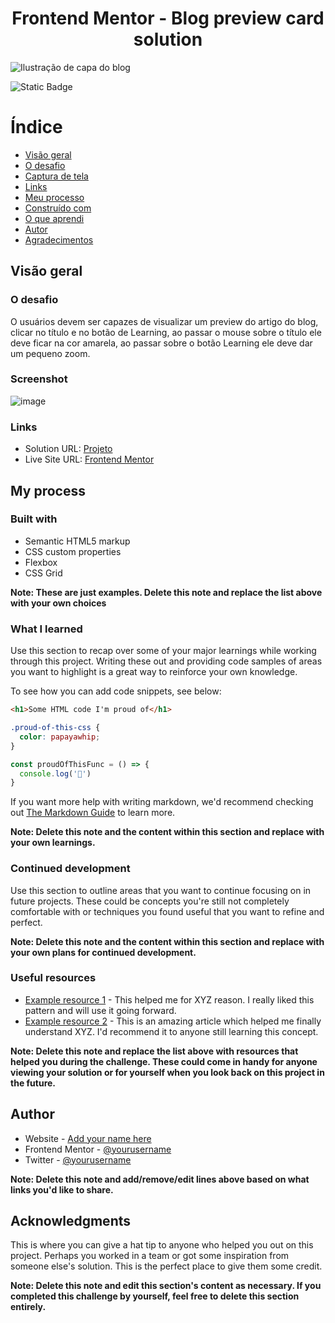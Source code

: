 <h1 align="center"> Frontend Mentor - Blog preview card solution </h1>

![Ilustração de capa do blog](https://github.com/alexandrinoped/blog-preview-card/assets/133719080/ed092520-5a5b-47b5-a781-816e09f56307)




<img alt="Static Badge" src="https://img.shields.io/badge/https%3A%2F%2Fgithub.com%2Falexandrinoped%2Fblog-preview-card">

# Índice 

* [Visão geral](#visão-geral)
* [O desafio](#o-desafio)
* [Captura de tela](#captura-de-tela)
* [Links](#links)
* [Meu processo](#meu-processo)
* [Construído com](#construído-com)
* [O que aprendi](#o-que-aprendi)
* [Autor](#autor)
* [Agradecimentos](#agradecimentos)


## Visão geral

### O desafio

O usuários devem ser capazes de visualizar um preview do artigo do blog, clicar no título e no botão de Learning,
ao passar o mouse sobre o título ele deve ficar na cor amarela, ao passar sobre o botão Learning ele deve dar um pequeno zoom.

### Screenshot

![image](https://github.com/alexandrinoped/blog-preview-card/assets/133719080/fce5b234-0287-495f-9ada-82f3bfa63018)


### Links

- Solution URL: [Projeto](https://alexandrinoped.github.io/blog-preview-card/)
- Live Site URL: [Frontend Mentor](https://www.frontendmentor.io/challenges/blog-preview-card-ckPaj01IcS/hub)

## My process

### Built with

- Semantic HTML5 markup
- CSS custom properties
- Flexbox
- CSS Grid

**Note: These are just examples. Delete this note and replace the list above with your own choices**

### What I learned

Use this section to recap over some of your major learnings while working through this project. Writing these out and providing code samples of areas you want to highlight is a great way to reinforce your own knowledge.

To see how you can add code snippets, see below:

```html
<h1>Some HTML code I'm proud of</h1>
```
```css
.proud-of-this-css {
  color: papayawhip;
}
```
```js
const proudOfThisFunc = () => {
  console.log('🎉')
}
```

If you want more help with writing markdown, we'd recommend checking out [The Markdown Guide](https://www.markdownguide.org/) to learn more.

**Note: Delete this note and the content within this section and replace with your own learnings.**

### Continued development

Use this section to outline areas that you want to continue focusing on in future projects. These could be concepts you're still not completely comfortable with or techniques you found useful that you want to refine and perfect.

**Note: Delete this note and the content within this section and replace with your own plans for continued development.**

### Useful resources

- [Example resource 1](https://www.example.com) - This helped me for XYZ reason. I really liked this pattern and will use it going forward.
- [Example resource 2](https://www.example.com) - This is an amazing article which helped me finally understand XYZ. I'd recommend it to anyone still learning this concept.

**Note: Delete this note and replace the list above with resources that helped you during the challenge. These could come in handy for anyone viewing your solution or for yourself when you look back on this project in the future.**

## Author

- Website - [Add your name here](https://www.your-site.com)
- Frontend Mentor - [@yourusername](https://www.frontendmentor.io/profile/yourusername)
- Twitter - [@yourusername](https://www.twitter.com/yourusername)

**Note: Delete this note and add/remove/edit lines above based on what links you'd like to share.**

## Acknowledgments

This is where you can give a hat tip to anyone who helped you out on this project. Perhaps you worked in a team or got some inspiration from someone else's solution. This is the perfect place to give them some credit.

**Note: Delete this note and edit this section's content as necessary. If you completed this challenge by yourself, feel free to delete this section entirely.**
